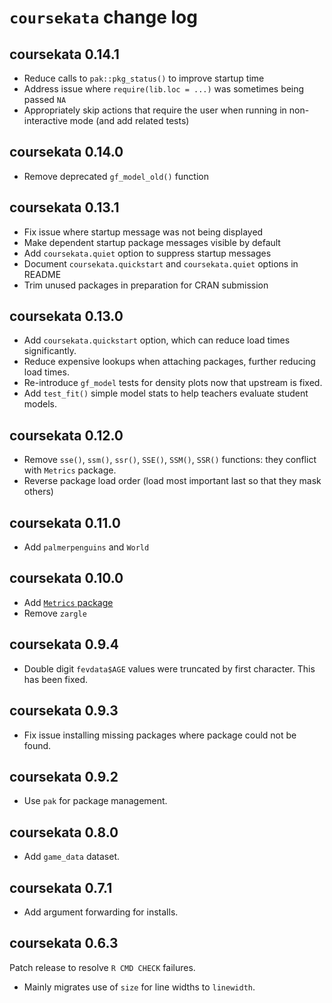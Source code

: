 # `coursekata` change log

## coursekata 0.14.1

- Reduce calls to `pak::pkg_status()` to improve startup time
- Address issue where `require(lib.loc = ...)` was sometimes being passed `NA`
- Appropriately skip actions that require the user when running in non-interactive mode (and add related tests)

## coursekata 0.14.0

- Remove deprecated `gf_model_old()` function

## coursekata 0.13.1

- Fix issue where startup message was not being displayed
- Make dependent startup package messages visible by default
- Add `coursekata.quiet` option to suppress startup messages
- Document `coursekata.quickstart` and `coursekata.quiet` options in README
- Trim unused packages in preparation for CRAN submission

## coursekata 0.13.0

- Add `coursekata.quickstart` option, which can reduce load times significantly.
- Reduce expensive lookups when attaching packages, further reducing load times.
- Re-introduce `gf_model` tests for density plots now that upstream is fixed.
- Add `test_fit()` simple model stats to help teachers evaluate student models.

## coursekata 0.12.0

- Remove `sse()`, `ssm()`, `ssr()`, `SSE()`, `SSM()`, `SSR()` functions: they conflict with `Metrics` package.
- Reverse package load order (load most important last so that they mask others)

## coursekata 0.11.0

- Add `palmerpenguins` and `World`

## coursekata 0.10.0

- Add [`Metrics` package](https://CRAN.R-project.org/package=Metrics)
- Remove `zargle`

## coursekata 0.9.4

- Double digit `fevdata$AGE` values were truncated by first character. This has been fixed.

## coursekata 0.9.3

- Fix issue installing missing packages where package could not be found.

## coursekata 0.9.2

- Use `pak` for package management.

## coursekata 0.8.0

- Add `game_data` dataset.

## coursekata 0.7.1

- Add argument forwarding for installs.

## coursekata 0.6.3

Patch release to resolve `R CMD CHECK` failures.

- Mainly migrates use of `size` for line widths to `linewidth`.
